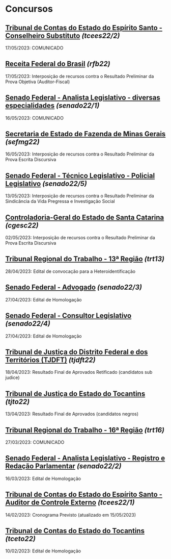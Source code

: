 # Concursos

## [Tribunal de Contas do Estado do Espírito Santo - Conselheiro Substituto](./tcees22-2/) *(tcees22/2)*
17/05/2023: COMUNICADO

## [Receita Federal do Brasil](./rfb22/) *(rfb22)*
17/05/2023: Interposição de recursos contra o Resultado Preliminar da Prova Objetiva (Auditor-Fiscal) 

## [Senado Federal - Analista Legislativo - diversas especialidades](./senado22-1/) *(senado22/1)*
16/05/2023: COMUNICADO

## [Secretaria de Estado de Fazenda de Minas Gerais](./sefmg22/) *(sefmg22)*
16/05/2023: Interposição de recursos contra o Resultado Preliminar da Prova Escrita Discursiva

## [Senado Federal - Técnico Legislativo - Policial Legislativo](./senado22-5/) *(senado22/5)*
13/05/2023: Interposição de recursos contra o Resultado Preliminar da Sindicância da Vida Pregressa e Investigação Social

## [Controladoria-Geral do Estado de Santa Catarina](./cgesc22/) *(cgesc22)*
02/05/2023: Interposição de recursos contra o Resultado Preliminar da Prova Escrita Discursiva

## [Tribunal Regional do Trabalho - 13ª Região](./trt13/) *(trt13)*
28/04/2023: Edital de convocação para a Heteroidentificação

## [Senado Federal - Advogado](./senado22-3/) *(senado22/3)*
27/04/2023: Edital de Homologação

## [Senado Federal - Consultor Legislativo](./senado22-4/) *(senado22/4)*
27/04/2023: Edital de Homologação

## [Tribunal de Justiça do Distrito Federal e dos Territórios (TJDFT)](./tjdft22/) *(tjdft22)*
18/04/2023: Resultado Final de Aprovados Retificado (candidatos sub judice)

## [Tribunal de Justiça do Estado do Tocantins](./tjto22/) *(tjto22)*
13/04/2023: Resultado Final de Aprovados (candidatos negros)

## [Tribunal Regional do Trabalho - 16ª Região](./trt16/) *(trt16)*
27/03/2023: COMUNICADO

## [Senado Federal - Analista Legislativo - Registro e Redação Parlamentar](./senado22-2/) *(senado22/2)*
16/03/2023: Edital de Homologação

## [Tribunal de Contas do Estado do Espírito Santo - Auditor de Controle Externo](./tcees22-1/) *(tcees22/1)*
14/02/2023: Cronograma Previsto (atualizado em 15/05/2023)

## [Tribunal de Contas do Estado do Tocantins](./tceto22/) *(tceto22)*
10/02/2023: Edital de Homologação
